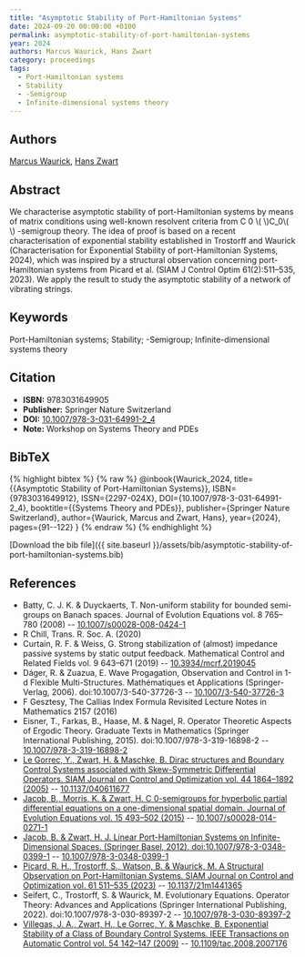 ```yaml
---
title: "Asymptotic Stability of Port-Hamiltonian Systems"
date: 2024-09-20 00:00:00 +0100
permalink: asymptotic-stability-of-port-hamiltonian-systems
year: 2024
authors: Marcus Waurick, Hans Zwart
category: proceedings
tags:
  - Port-Hamiltonian systems
  - Stability
  - -Semigroup
  - Infinite-dimensional systems theory
---
```

 
## Authors
[Marcus Waurick](authors/marcus-waurick), [Hans Zwart](authors/hans-zwart)
 
## Abstract
We characterise asymptotic stability of port-Hamiltonian systems by means of matrix conditions using well-known resolvent criteria from C 0 \\(  \\)C_0\\(  \\) -semigroup theory. The idea of proof is based on a recent characterisation of exponential stability established in Trostorff and Waurick (Characterisation for Exponential Stability of port-Hamiltonian Systems, 2024), which was inspired by a structural observation concerning port-Hamiltonian systems from Picard et al. (SIAM J Control Optim 61(2):511–535, 2023). We apply the result to study the asymptotic stability of a network of vibrating strings.
 
## Keywords
Port-Hamiltonian systems; Stability; -Semigroup; Infinite-dimensional systems theory
 
## Citation
- **ISBN:** 9783031649905
- **Publisher:** Springer Nature Switzerland
- **DOI:** [10.1007/978-3-031-64991-2_4](https://doi.org/10.1007/978-3-031-64991-2_4)
- **Note:** Workshop on Systems Theory and PDEs
 
## BibTeX
{% highlight bibtex %}
{% raw %}
@inbook{Waurick_2024,
  title={{Asymptotic Stability of Port-Hamiltonian Systems}},
  ISBN={9783031649912},
  ISSN={2297-024X},
  DOI={10.1007/978-3-031-64991-2_4},
  booktitle={{Systems Theory and PDEs}},
  publisher={Springer Nature Switzerland},
  author={Waurick, Marcus and Zwart, Hans},
  year={2024},
  pages={91--122}
}
{% endraw %}
{% endhighlight %}
 
[Download the bib file]({{ site.baseurl }}/assets/bib/asymptotic-stability-of-port-hamiltonian-systems.bib)
 
## References
- Batty, C. J. K. & Duyckaerts, T. Non-uniform stability for bounded semi-groups on Banach spaces. Journal of Evolution Equations vol. 8 765–780 (2008) -- [10.1007/s00028-008-0424-1](https://doi.org/10.1007/s00028-008-0424-1)
- R Chill, Trans. R. Soc. A. (2020)
- Curtain, R. F. & Weiss, G. Strong stabilization of (almost) impedance passive systems by static output feedback. Mathematical Control and Related Fields vol. 9 643–671 (2019) -- [10.3934/mcrf.2019045](https://doi.org/10.3934/mcrf.2019045)
- Dáger, R. & Zuazua, E. Wave Progagation, Observation and Control in 1-d Flexible Multi-Structures. Mathématiques et Applications (Springer-Verlag, 2006). doi:10.1007/3-540-37726-3 -- [10.1007/3-540-37726-3](https://doi.org/10.1007/3-540-37726-3)
- F Gesztesy, The Callias Index Formula Revisited Lecture Notes in Mathematics 2157 (2016)
- Eisner, T., Farkas, B., Haase, M. & Nagel, R. Operator Theoretic Aspects of Ergodic Theory. Graduate Texts in Mathematics (Springer International Publishing, 2015). doi:10.1007/978-3-319-16898-2 -- [10.1007/978-3-319-16898-2](https://doi.org/10.1007/978-3-319-16898-2)
- [Le Gorrec, Y., Zwart, H. & Maschke, B. Dirac structures and Boundary Control Systems associated with Skew-Symmetric Differential Operators. SIAM Journal on Control and Optimization vol. 44 1864–1892 (2005)](dirac-structures-and-boundary-control-systems-associated-with-skew-symmetric-differential-operators) -- [10.1137/040611677](https://doi.org/10.1137/040611677)
- [Jacob, B., Morris, K. & Zwart, H. C 0-semigroups for hyperbolic partial differential equations on a one-dimensional spatial domain. Journal of Evolution Equations vol. 15 493–502 (2015)](c-0-semigroups-for-hyperbolic-partial-differential-equations-on-a-one-dimensional-spatial-domain) -- [10.1007/s00028-014-0271-1](https://doi.org/10.1007/s00028-014-0271-1)
- [Jacob, B. & Zwart, H. J. Linear Port-Hamiltonian Systems on Infinite-Dimensional Spaces. (Springer Basel, 2012). doi:10.1007/978-3-0348-0399-1](linear-port-hamiltonian-systems-on-infinite-dimensional-spaces) -- [10.1007/978-3-0348-0399-1](https://doi.org/10.1007/978-3-0348-0399-1)
- [Picard, R. H., Trostorff, S., Watson, B. & Waurick, M. A Structural Observation on Port-Hamiltonian Systems. SIAM Journal on Control and Optimization vol. 61 511–535 (2023)](a-structural-observation-on-port-hamiltonian-systems) -- [10.1137/21m1441365](https://doi.org/10.1137/21m1441365)
- Seifert, C., Trostorff, S. & Waurick, M. Evolutionary Equations. Operator Theory: Advances and Applications (Springer International Publishing, 2022). doi:10.1007/978-3-030-89397-2 -- [10.1007/978-3-030-89397-2](https://doi.org/10.1007/978-3-030-89397-2)
- [Villegas, J. A., Zwart, H., Le Gorrec, Y. & Maschke, B. Exponential Stability of a Class of Boundary Control Systems. IEEE Transactions on Automatic Control vol. 54 142–147 (2009)](exponential-stability-of-a-class-of-boundary-control-systems) -- [10.1109/tac.2008.2007176](https://doi.org/10.1109/tac.2008.2007176)

